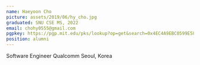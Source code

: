 ```yaml
---
name: Haeyoon Cho
picture: assets/2019/06/hy_cho.jpg
graduated: SNU CSE MS, 2022
email: chohy0555@gmail.com
pgpkey: https://pgp.mit.edu/pks/lookup?op=get&search=0x4EC4A9EBC0599E58
position: alumni
---
```

Software Engineer
Qualcomm
Seoul, Korea

